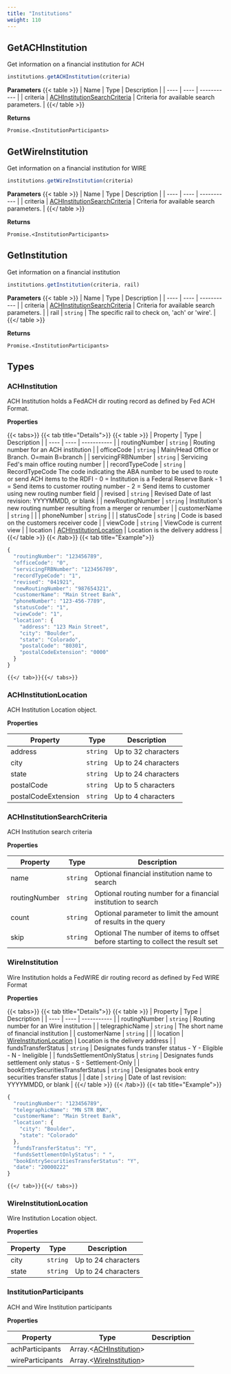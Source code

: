 ```yaml
---
title: "Institutions"
weight: 110
---
```



## GetACHInstitution


Get information on a financial institution for ACH

```javascript
institutions.getACHInstitution(criteria)
```

**Parameters**
{{< table >}}
| Name | Type | Description |
| ---- | ---- | ----------- |
| criteria |  [ACHInstitutionSearchCriteria](#achinstitutionsearchcriteria) | Criteria for available search parameters. |
{{</ table >}}



**Returns**

`Promise.<InstitutionParticipants>`



## GetWireInstitution


Get information on a financial institution for WIRE

```javascript
institutions.getWireInstitution(criteria)
```

**Parameters**
{{< table >}}
| Name | Type | Description |
| ---- | ---- | ----------- |
| criteria |  [ACHInstitutionSearchCriteria](#achinstitutionsearchcriteria) | Criteria for available search parameters. |
{{</ table >}}



**Returns**

`Promise.<InstitutionParticipants>`



## GetInstitution


Get information on a financial institution

```javascript
institutions.getInstitution(criteria, rail)
```

**Parameters**
{{< table >}}
| Name | Type | Description |
| ---- | ---- | ----------- |
| criteria |  [ACHInstitutionSearchCriteria](#achinstitutionsearchcriteria) | Criteria for available search parameters. |
| rail |  `string` | The specific rail to check on, 'ach' or 'wire'. |
{{</ table >}}



**Returns**

`Promise.<InstitutionParticipants>`






## Types
### ACHInstitution

ACH Institution holds a FedACH dir routing record as defined by Fed ACH Format.

**Properties**


{{< tabs>}}
  {{< tab title="Details">}}
  {{< table >}}
| Property | Type | Description |
| ---- | ---- | ----------- |
| routingNumber |  `string` | Routing number for an ACH institution |
| officeCode |  `string` | Main/Head Office or Branch. O=main B=branch |
| servicingFRBNumber |  `string` | Servicing Fed's main office routing number |
| recordTypeCode |  `string` | RecordTypeCode The code indicating the ABA number to be used to route or send ACH items to the RDFI - 0 = Institution is a Federal Reserve Bank - 1 = Send items to customer routing number - 2 = Send items to customer using new routing number field |
| revised |  `string` | Revised Date of last revision: YYYYMMDD, or blank |
| newRoutingNumber |  `string` | Institution's new routing number resulting from a merger or renumber |
| customerName |  `string` |  |
| phoneNumber |  `string` |  |
| statusCode |  `string` | Code is based on the customers receiver code |
| viewCode |  `string` | ViewCode is current view |
| location |  [ACHInstitutionLocation](#achinstitutionlocation) | Location is the delivery address |
{{</ table >}}
  {{< /tab>}}
{{< tab title="Example">}}
```javascript
{
  "routingNumber": "123456789",
  "officeCode": "0",
  "servicingFRBNumber": "123456789",
  "recordTypeCode": "1",
  "revised": "041921",
  "newRoutingNumber": "987654321",
  "customerName": "Main Street Bank",
  "phoneNumber": "123-456-7789",
  "statusCode": "1",
  "viewCode": "1",
  "location": {
    "address": "123 Main Street",
    "city": "Boulder",
    "state": "Colorado",
    "postalCode": "80301",
    "postalCodeExtension": "0000"
  }
}
```
    {{</ tab>}}{{</ tabs>}}




### ACHInstitutionLocation

ACH Institution Location object.

**Properties**

| Property | Type | Description |
| ---- | ---- | ----------- |
  | address | `string`| Up to 32 characters |
  | city | `string`| Up to 24 characters |
  | state | `string`| Up to 24 characters |
  | postalCode | `string`| Up to 5 characters |
  | postalCodeExtension | `string`| Up to 4 characters |



### ACHInstitutionSearchCriteria

ACH Institution search criteria

**Properties**

| Property | Type | Description |
| ---- | ---- | ----------- |
  | name | `string`| Optional financial institution name to search |
  | routingNumber | `string`| Optional routing number for a financial institution to search |
  | count | `string`| Optional parameter to limit the amount of results in the query |
  | skip | `string`| Optional The number of items to offset before starting to collect the result set |



### WireInstitution

Wire Institution holds a FedWIRE dir routing record as defined by Fed WIRE Format

**Properties**


{{< tabs>}}
  {{< tab title="Details">}}
  {{< table >}}
| Property | Type | Description |
| ---- | ---- | ----------- |
| routingNumber |  `string` | Routing number for an Wire institution |
| telegraphicName |  `string` | The short name of financial institution |
| customerName |  `string` |  |
| location |  [WireInstitutionLocation](#wireinstitutionlocation) | Location is the delivery address |
| fundsTransferStatus |  `string` | Designates funds transfer status  - Y - Eligible  - N - Ineligible |
| fundsSettlementOnlyStatus |  `string` | Designates funds settlement only status  - S - Settlement-Only |
| bookEntrySecuritiesTransferStatus |  `string` | Designates book entry securities transfer status |
| date |  `string` | Date of last revision: YYYYMMDD, or blank |
{{</ table >}}
  {{< /tab>}}
{{< tab title="Example">}}
```javascript
{
  "routingNumber": "123456789",
  "telegraphicName": "MN STR BNK",
  "customerName": "Main Street Bank",
  "location": {
    "city": "Boulder",
    "state": "Colorado"
  },
  "fundsTransferStatus": "Y",
  "fundsSettlementOnlyStatus": " ",
  "bookEntrySecuritiesTransferStatus": "Y",
  "date": "20000222"
}
```
    {{</ tab>}}{{</ tabs>}}




### WireInstitutionLocation

Wire Institution Location object.

**Properties**

| Property | Type | Description |
| ---- | ---- | ----------- |
  | city | `string`| Up to 24 characters |
  | state | `string`| Up to 24 characters |



### InstitutionParticipants

ACH and Wire Institution participants

**Properties**

| Property | Type | Description |
| ---- | ---- | ----------- |
  | achParticipants | Array.<[ACHInstitution](#achinstitution)>|  |
  | wireParticipants | Array.<[WireInstitution](#wireinstitution)>|  |






